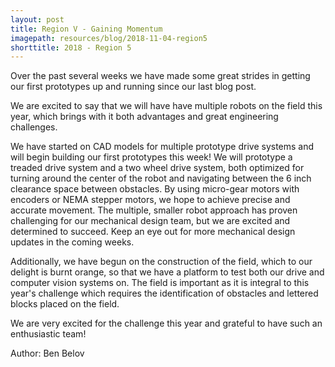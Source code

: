 ```yaml
---
layout: post
title: Region V - Gaining Momentum
imagepath: resources/blog/2018-11-04-region5
shorttitle: 2018 - Region 5
---
```


Over the past several weeks we have made some great strides in getting our first prototypes up and running since our last blog post.

We are excited to say that we will have have multiple robots on the field this year, which brings with it both advantages and great engineering challenges. 

We have started on CAD models for multiple prototype drive systems and will begin building our first prototypes this week! We will prototype a treaded drive system and a two wheel drive system, both optimized for turning around the center of the robot and navigating between the 6 inch clearance space between obstacles. By using micro-gear motors with encoders or NEMA stepper motors, we hope to achieve precise and accurate movement. The multiple, smaller robot approach has proven challenging for our mechanical design team, but we are excited and determined to succeed. Keep an eye out for more mechanical design updates in the coming weeks.

Additionally, we have begun on the construction of the field, which to our delight is burnt orange, so that we have a platform to test both our drive and computer vision systems on. The field is important as it is integral to this year's challenge which requires the identification of obstacles and lettered blocks placed on the field.

We are very excited for the challenge this year and grateful to have such an enthusiastic team!

Author: Ben Belov